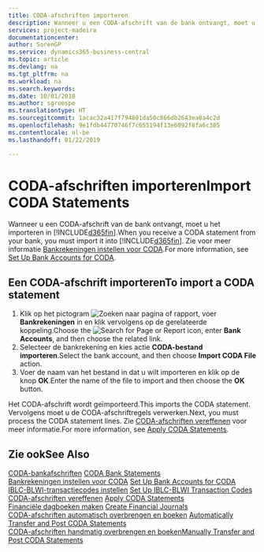 ```yaml
---
title: CODA-afschriften importeren
description: Wanneer u een CODA-afschrift van de bank ontvangt, moet u het importeren in Business Central.
services: project-madeira
documentationcenter: 
author: SorenGP
ms.service: dynamics365-business-central
ms.topic: article
ms.devlang: na
ms.tgt_pltfrm: na
ms.workload: na
ms.search.keywords: 
ms.date: 10/01/2018
ms.author: sgroespe
ms.translationtype: HT
ms.sourcegitcommit: 1acac32a417f794801da50c866db2643ea0a4c2d
ms.openlocfilehash: 9e1fdb44770746f7c655194f13e6092f8fa6c385
ms.contentlocale: nl-be
ms.lasthandoff: 01/22/2019

---
```

# <a name="import-coda-statements"></a><span data-ttu-id="1f10a-103">CODA-afschriften importeren</span><span class="sxs-lookup"><span data-stu-id="1f10a-103">Import CODA Statements</span></span>
<span data-ttu-id="1f10a-104">Wanneer u een CODA-afschrift van de bank ontvangt, moet u het importeren in [!INCLUDE[d365fin](../../includes/d365fin_md.md)].</span><span class="sxs-lookup"><span data-stu-id="1f10a-104">When you receive a CODA statement from your bank, you must import it into [!INCLUDE[d365fin](../../includes/d365fin_md.md)].</span></span> <span data-ttu-id="1f10a-105">Zie voor meer informatie [Bankrekeningen instellen voor CODA](how-to-set-up-bank-accounts-for-coda.md).</span><span class="sxs-lookup"><span data-stu-id="1f10a-105">For more information, see [Set Up Bank Accounts for CODA](how-to-set-up-bank-accounts-for-coda.md).</span></span>  

## <a name="to-import-a-coda-statement"></a><span data-ttu-id="1f10a-106">Een CODA-afschrift importeren</span><span class="sxs-lookup"><span data-stu-id="1f10a-106">To import a CODA statement</span></span>  

1.  <span data-ttu-id="1f10a-107">Klik op het pictogram ![Zoeken naar pagina of rapport](../../media/ui-search/search_small.png "pictogram Zoeken naar pagina of rapport"), voer **Bankrekeningen** in en klik vervolgens op de gerelateerde koppeling.</span><span class="sxs-lookup"><span data-stu-id="1f10a-107">Choose the ![Search for Page or Report](../../media/ui-search/search_small.png "Search for Page or Report icon") icon, enter **Bank Accounts**, and then choose the related link.</span></span>  
2.  <span data-ttu-id="1f10a-108">Selecteer de bankrekening en kies actie **CODA-bestand importeren**.</span><span class="sxs-lookup"><span data-stu-id="1f10a-108">Select the bank account, and then choose **Import CODA File** action.</span></span>  
3.  <span data-ttu-id="1f10a-109">Voer de naam van het bestand in dat u wilt importeren en klik op de knop **OK**.</span><span class="sxs-lookup"><span data-stu-id="1f10a-109">Enter the name of the file to import and then choose the **OK** button.</span></span>  

<span data-ttu-id="1f10a-110">Het CODA-afschrift wordt geïmporteerd.</span><span class="sxs-lookup"><span data-stu-id="1f10a-110">This imports the CODA statement.</span></span> <span data-ttu-id="1f10a-111">Vervolgens moet u de CODA-afschriftregels verwerken.</span><span class="sxs-lookup"><span data-stu-id="1f10a-111">Next, you must process the CODA statement lines.</span></span> <span data-ttu-id="1f10a-112">Zie [CODA-afschriften vereffenen](how-to-apply-coda-statements.md) voor meer informatie.</span><span class="sxs-lookup"><span data-stu-id="1f10a-112">For more information, see [Apply CODA Statements](how-to-apply-coda-statements.md).</span></span>  

## <a name="see-also"></a><span data-ttu-id="1f10a-113">Zie ook</span><span class="sxs-lookup"><span data-stu-id="1f10a-113">See Also</span></span>  
 <span data-ttu-id="1f10a-114">[CODA-bankafschriften](coda-bank-statements.md) </span><span class="sxs-lookup"><span data-stu-id="1f10a-114">[CODA Bank Statements](coda-bank-statements.md) </span></span>  
 <span data-ttu-id="1f10a-115">[Bankrekeningen instellen voor CODA](how-to-set-up-bank-accounts-for-coda.md) </span><span class="sxs-lookup"><span data-stu-id="1f10a-115">[Set Up Bank Accounts for CODA](how-to-set-up-bank-accounts-for-coda.md) </span></span>  
 <span data-ttu-id="1f10a-116">[IBLC-BLWI-transactiecodes instellen](how-to-set-up-iblc-blwi-transaction-codes.md) </span><span class="sxs-lookup"><span data-stu-id="1f10a-116">[Set Up IBLC-BLWI Transaction Codes](how-to-set-up-iblc-blwi-transaction-codes.md) </span></span>  
 <span data-ttu-id="1f10a-117">[CODA-afschriften vereffenen](how-to-apply-coda-statements.md) </span><span class="sxs-lookup"><span data-stu-id="1f10a-117">[Apply CODA Statements](how-to-apply-coda-statements.md) </span></span>  
 <span data-ttu-id="1f10a-118">[Financiële dagboeken maken](how-to-create-financial-journals.md) </span><span class="sxs-lookup"><span data-stu-id="1f10a-118">[Create Financial Journals](how-to-create-financial-journals.md) </span></span>  
 <span data-ttu-id="1f10a-119">[CODA-afschriften automatisch overbrengen en boeken](how-to-automatically-transfer-and-post-coda-statements.md) </span><span class="sxs-lookup"><span data-stu-id="1f10a-119">[Automatically Transfer and Post CODA Statements](how-to-automatically-transfer-and-post-coda-statements.md) </span></span>  
 [<span data-ttu-id="1f10a-120">CODA-afschriften handmatig overbrengen en boeken</span><span class="sxs-lookup"><span data-stu-id="1f10a-120">Manually Transfer and Post CODA Statements</span></span>](how-to-manually-transfer-and-post-coda-statements.md)


